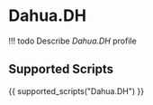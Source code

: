 

# Dahua.DH


<!-- prettier-ignore -->
!!! todo
    Describe *Dahua.DH* profile

## Supported Scripts

{{ supported_scripts("Dahua.DH") }}
